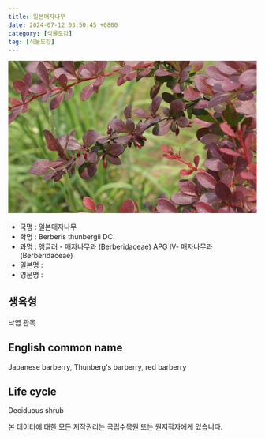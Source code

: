 ```yaml
---
title: 일본매자나무
date: 2024-07-12 03:50:45 +0800
category: [식물도감]
tag: [식물도감]
---
```




![일본매자나무](/assets/img/fileUpload/plants/basic/Berberidaceae/Berberis/19027/19027_20160802151947847files_th2.jpg)
- 국명 : 일본매자나무
- 학명 : Berberis thunbergii DC.
- 과명 : 앵글러 - 매자나무과 (Berberidaceae) APG Ⅳ- 매자나무과 (Berberidaceae)
- 일본명 : 
- 영문명 : 


## 생육형
낙엽 관목
## English common name
Japanese barberry, Thunberg's barberry, red barberry
## Life cycle
Deciduous shrub






본 데이터에 대한 모든 저작권리는 국립수목원 또는 원저작자에게 있습니다.

